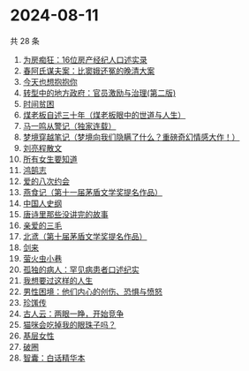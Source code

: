 # 2024-08-11

共 28 条

<!-- BEGIN WEREAD -->
<!-- 最后更新时间 2024-08-11 16:15:26 +0800 -->
1. [为房痴狂：16位房产经纪人口述实录](https://weread.qq.com/web/bookDetail/54732a60813ab912ag018a73)
1. [春阿氏谋夫案：比窦娥还冤的晚清大案](https://weread.qq.com/web/bookDetail/9bd32550813ab9125g0172e5)
1. [今天也想抱抱你](https://weread.qq.com/web/bookDetail/9bc32b40813ab9132g010e03)
1. [转型中的地方政府：官员激励与治理(第二版)](https://weread.qq.com/web/bookDetail/4e732b3071cd7c794e71c25)
1. [时间贫困](https://weread.qq.com/web/bookDetail/22a327a0813ab86fbg010c7d)
1. [煤老板自述三十年（煤老板眼中的世道与人生）](https://weread.qq.com/web/bookDetail/87432450813ab9177g0110f5)
1. [马一鸣从警记（独家连载）](https://weread.qq.com/web/bookDetail/1a632c20813ab7cf9g01532f)
1. [梦境穿越笔记（梦境向我们隐瞒了什么？重磅奇幻情感大作！）](https://weread.qq.com/web/bookDetail/b4f32940813ab9152g019d1c)
1. [刘亮程散文](https://weread.qq.com/web/bookDetail/0b532370813ab78fdg014c98)
1. [所有女生要知道](https://weread.qq.com/web/bookDetail/36a325d0813ab89dbg0128d1)
1. [鸿鹄志](https://weread.qq.com/web/bookDetail/99a32a20813ab6868g015237)
1. [爱的八次约会](https://weread.qq.com/web/bookDetail/dfc32660720582eadfcb192)
1. [燕食记（第十一届茅盾文学奖提名作品）](https://weread.qq.com/web/bookDetail/05f32020813ab9135g0152ff)
1. [中国人史纲](https://weread.qq.com/web/bookDetail/229326f071e3bcdd229c12c)
1. [唐诗里那些没讲完的故事](https://weread.qq.com/web/bookDetail/a9732d50813ab90ecg012951)
1. [亲爱的三毛](https://weread.qq.com/web/bookDetail/14832ff071551cb01481f7b)
1. [北鸢（第十届茅盾文学奖提名作品）](https://weread.qq.com/web/bookDetail/bad32b607169946cbad8dad)
1. [剑来](https://weread.qq.com/web/bookDetail/8e5326b07153adcf8e53d42)
1. [萤火虫小巷](https://weread.qq.com/web/bookDetail/c9f32d00729aa62ac9fb7ca)
1. [孤独的病人：罕见病患者口述纪实](https://weread.qq.com/web/bookDetail/73332b10813ab909fg0175e6)
1. [我想要过这样的人生](https://weread.qq.com/web/bookDetail/b5132b80813ab8eb7g011f50)
1. [男性困境：他们内心的创伤、恐惧与愤怒](https://weread.qq.com/web/bookDetail/d7032000813ab9125g018923)
1. [珍馐传](https://weread.qq.com/web/bookDetail/81f32a20813ab911cg012cfb)
1. [古人云：两眼一睁，开始竞争](https://weread.qq.com/web/bookDetail/c2232140813ab8fbeg0103fb)
1. [猫咪会吃掉我的眼珠子吗？](https://weread.qq.com/web/bookDetail/61232210813ab7a00g0141ae)
1. [基层女性](https://weread.qq.com/web/bookDetail/d3c3209072646383d3ce031)
1. [破圈](https://weread.qq.com/web/bookDetail/50c32af07277058150cb186)
1. [智囊：白话精华本](https://weread.qq.com/web/bookDetail/c38320a0813ab7eb7g019870)
<!-- END WEREAD -->